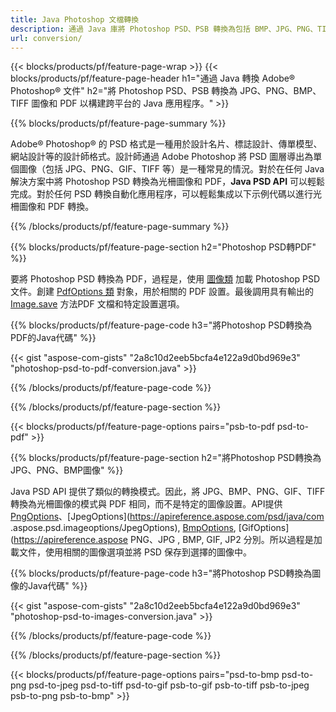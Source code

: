 ```yaml
---
title: Java Photoshop 文檔轉換
description: 通過 Java 庫將 Photoshop PSD、PSB 轉換為包括 BMP、JPG、PNG、TIFF 和 PDF 在內的圖像。
url: conversion/
---
```


{{< blocks/products/pf/feature-page-wrap >}}
{{< blocks/products/pf/feature-page-header h1="通過 Java 轉換 Adob​​e® Photoshop® 文件" h2="將 Photoshop PSD、PSB 轉換為 JPG、PNG、BMP、TIFF 圖像和 PDF 以構建跨平台的 Java 應用程序。" >}}

{{% blocks/products/pf/feature-page-summary %}}

Adobe® Photoshop® 的 PSD 格式是一種用於設計名片、標誌設計、傳單模型、網站設計等的設計師格式。設計師通過 Adob​​e Photoshop 將 PSD 圖層導出為單個圖像（包括 JPG、PNG、GIF、TIFF 等）是一種常見的情況。對於在任何 Java 解決方案中將 Photoshop PSD 轉換為光柵圖像和 PDF，**Java PSD API** 可以輕鬆完成。對於任何 PSD 轉換自動化應用程序，可以輕鬆集成以下示例代碼以進行光柵圖像和 PDF 轉換。

{{% /blocks/products/pf/feature-page-summary  %}}

{{% blocks/products/pf/feature-page-section  h2="Photoshop PSD轉PDF" %}}

要將 Photoshop PSD 轉換為 PDF，過程是，使用 [圖像類](https://apireference.aspose.com/psd/java/com.aspose.psd/Image) 加載 Photoshop PSD 文件。創建 [PdfOptions 類](https://apireference.aspose.com/psd/java/com.aspose.psd.imageoptions/PdfOptions) 對象，用於相關的 PDF 設置。最後調用具有輸出的 [Image.save](https://apireference.aspose.com/psd/java/com.aspose.psd/Image#save-java.lang.String-com.aspose.psd.ImageOptionsBase-) 方法PDF 文檔和特定設置選項。

{{% blocks/products/pf/feature-page-code h3="將Photoshop PSD轉換為PDF的Java代碼" %}}

{{< gist "aspose-com-gists" "2a8c10d2eeb5bcfa4e122a9d0bd969e3" "photoshop-psd-to-pdf-conversion.java" >}}

{{% /blocks/products/pf/feature-page-code  %}}

{{% /blocks/products/pf/feature-page-section %}}

{{< blocks/products/pf/feature-page-options pairs="psb-to-pdf psd-to-pdf" >}}

{{% blocks/products/pf/feature-page-section  h2="將Photoshop PSD轉換為JPG、PNG、BMP圖像" %}}

Java PSD API 提供了類似的轉換模式。因此，將 JPG、BMP、PNG、GIF、TIFF 轉換為光柵圖像的模式與 PDF 相同，而不是特定的圖像設置。API提供[PngOptions](https://apireference.aspose.com/psd/java/com.aspose.psd.imageoptions/PngOptions)、[JpegOptions](https://apireference.aspose.com/psd/java/com .aspose.psd.imageoptions/JpegOptions), [BmpOptions](https://apireference.aspose.com/psd/java/com.aspose.psd.imageoptions/BmpOptions), [GifOptions](https://apireference.aspose PNG、JPG , BMP, GIF, JP2 分別。所以過程是加載文件，使用相關的圖像選項並將 PSD 保存到選擇的圖像中。

{{% blocks/products/pf/feature-page-code h3="將Photoshop PSD轉換為圖像的Java代碼" %}}

{{< gist "aspose-com-gists" "2a8c10d2eeb5bcfa4e122a9d0bd969e3" "photoshop-psd-to-images-conversion.java" >}}

{{% /blocks/products/pf/feature-page-code  %}}

{{% /blocks/products/pf/feature-page-section %}}

{{< blocks/products/pf/feature-page-options pairs="psd-to-bmp psd-to-png psd-to-jpeg psd-to-tiff psd-to-gif psb-to-gif psb-to-tiff psb-to-jpeg psb-to-png psb-to-bmp" >}}
